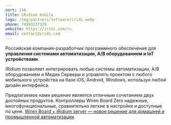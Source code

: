 ```yaml
---
sort: 110
title: iRidium mobile
logo: /img/partners/software/iridi.webp
phone: 74993227329
website: https://iridi.com/ru
email: contact@iridi.com
---
```


Российская компания-разработчик программного обеспечения для **управления системами автоматизации, А/В оборудованием и IoT устройствами**.

iRidium позволяет интегрировать любые системы автоматизации, А/В оборудованием и Медиа Серверы и управлять проектом с любого мобильного устройства на базе iOS, Android, Windows, используя любой дизайн интерфейса.


Предлагаемое нами решение является отличным сочетанием двух достойных продуктов. Контроллеры Wiren Board Zero надежные, многофункциональные, сравнительно легкие в настройке и доступные по цене. [Wiren Board + iRidium server — новое решение для домашней и промышленной автоматизации](https://blog.iridi.com/ru/wiren-board-iridium-server-novoe-reshenie-dlya-domashnej-i-pro/).
